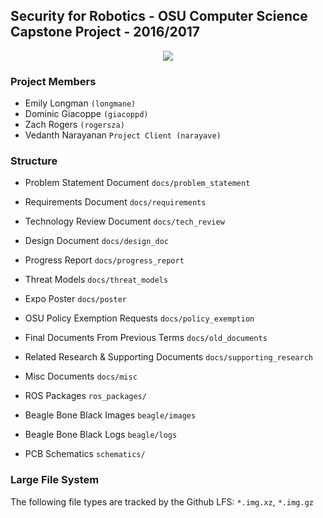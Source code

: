 ## Security for Robotics - OSU Computer Science Capstone Project - 2016/2017

<p align="center">
  <img src="https://raw.githubusercontent.com/ZachR0/Security-For-Robotics/master/docs/misc/team_photo.jpg">
</p>

### Project Members
  * Emily Longman `(longmane)`
  * Dominic Giacoppe `(giacoppd)`
  * Zach Rogers `(rogersza)`
  * Vedanth Narayanan `Project Client (narayave)`

### Structure
* Problem Statement Document `docs/problem_statement`

* Requirements Document `docs/requirements`

* Technology Review Document `docs/tech_review`

* Design Document `docs/design_doc`

* Progress Report `docs/progress_report`

* Threat Models `docs/threat_models`

* Expo Poster `docs/poster`

* OSU Policy Exemption Requests `docs/policy_exemption`

* Final Documents From Previous Terms `docs/old_documents`

* Related Research & Supporting Documents `docs/supporting_research`

* Misc Documents `docs/misc`

* ROS Packages `ros_packages/`

* Beagle Bone Black Images `beagle/images`

* Beagle Bone Black Logs `beagle/logs`

* PCB Schematics `schematics/`

### Large File System
The following file types are tracked by the Github LFS: `*.img.xz`, `*.img.gz`
